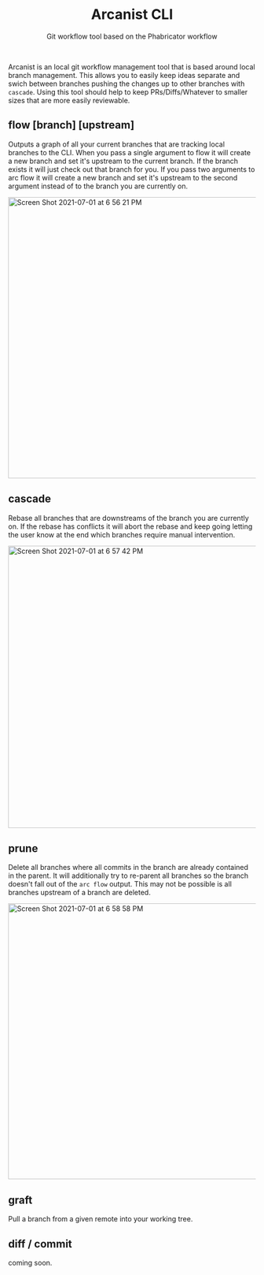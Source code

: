<h1 align="center">Arcanist CLI</h1>

<p align="center">Git workflow tool based on the Phabricator workflow</p>

<br/>

Arcanist is an local git workflow management tool that is based around local branch management. This allows you to easily keep ideas separate and swich between branches pushing the changes up to other branches with `cascade`. Using this tool should help to keep PRs/Diffs/Whatever to smaller sizes that are more easily reviewable.

## flow [branch] [upstream]

Outputs a graph of all your current branches that are tracking local branches to the CLI. When you pass a single argument to flow it will create a new branch and set it's upstream to the current branch. If the branch exists it will just check out that branch for you. If you pass two arguments to arc flow it will create a new branch and set it's upstream to the second argument instead of to the branch you are currently on.

<img width="571" alt="Screen Shot 2021-07-01 at 6 56 21 PM" src="https://user-images.githubusercontent.com/2604634/124201891-cf261700-da9e-11eb-826d-4a35795897c1.png">

## cascade

Rebase all branches that are downstreams of the branch you are currently on. If the rebase has conflicts it will abort the rebase and keep going letting the user know at the end which branches require manual intervention.

<img width="573" alt="Screen Shot 2021-07-01 at 6 57 42 PM" src="https://user-images.githubusercontent.com/2604634/124201808-9423e380-da9e-11eb-8165-8078e47e48e3.png">

## prune

Delete all branches where all commits in the branch are already contained in the parent. It will additionally try to re-parent all branches so the branch doesn't fall out of the `arc flow` output. This may not be possible is all branches upstream of a branch are deleted.

<img width="560" alt="Screen Shot 2021-07-01 at 6 58 58 PM" src="https://user-images.githubusercontent.com/2604634/124201775-78b8d880-da9e-11eb-9097-0a3ee25db190.png">

## graft

Pull a branch from a given remote into your working tree.

## diff / commit

coming soon.
